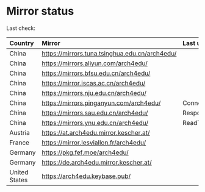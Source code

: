 <script src="./time.js"></script>
# Mirror status
Last check: <script type="text/javascript">localize(1670764994.339063);</script>

|Country|Mirror|Last update|
|:------|:-----|:----------|
|China|https://mirrors.tuna.tsinghua.edu.cn/arch4edu/|<script type="text/javascript">localize(1670740508);</script>|
|China|https://mirrors.aliyun.com/arch4edu/|<script type="text/javascript">localize(1670654049);</script>|
|China|https://mirrors.bfsu.edu.cn/arch4edu/|<script type="text/javascript">localize(1670740508);</script>|
|China|https://mirror.iscas.ac.cn/arch4edu/|<script type="text/javascript">localize(1670740508);</script>|
|China|https://mirrors.nju.edu.cn/arch4edu/|<script type="text/javascript">localize(1670654049);</script>|
|China|https://mirrors.pinganyun.com/arch4edu/|ConnectTimeout|
|China|https://mirrors.sau.edu.cn/arch4edu/|Response 500|
|China|https://mirrors.ynu.edu.cn/arch4edu/|ReadTimeout|
|Austria|https://at.arch4edu.mirror.kescher.at/|<script type="text/javascript">localize(1670740508);</script>|
|France|https://mirror.lesviallon.fr/arch4edu/|<script type="text/javascript">localize(1670740508);</script>|
|Germany|https://pkg.fef.moe/arch4edu/|<script type="text/javascript">localize(1670740508);</script>|
|Germany|https://de.arch4edu.mirror.kescher.at/|<script type="text/javascript">localize(1670740508);</script>|
|United States|https://arch4edu.keybase.pub/|<script type="text/javascript">localize(1670697252);</script>|

<script src="./tablefilter/tablefilter.js"></script>
<script src="./table.js"></script>